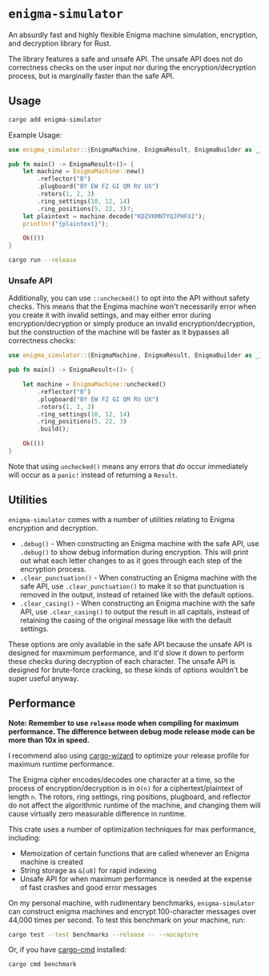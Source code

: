 # `enigma-simulator`

An absurdly fast and highly flexible Enigma machine simulation, encryption, and decryption library for Rust.

The library features a safe and unsafe API. The unsafe API does not do correctness checks on the user input nor during the encryption/decryption process, but is marginally faster than the safe API.

## Usage

```bash
cargo add enigma-simulator
```

Example Usage:

```rust
use enigma_simulator::{EnigmaMachine, EnigmaResult, EnigmaBuilder as _};

pub fn main() -> EnigmaResult<()> {
    let machine = EnigmaMachine::new()
        .reflector("B")
        .plugboard("BY EW FZ GI QM RV UX")
        .rotors(1, 2, 3)
        .ring_settings(10, 12, 14)
        .ring_positions(5, 22, 3)?;
    let plaintext = machine.decode("KDZVKMNTYQJPHFXI");
    println!("{plaintext}");

    Ok(())
}
```

```bash
cargo run --release
```

### Unsafe API

Additionally, you can use `::unchecked()` to opt into the API without safety checks. This means that the Engima machine won't necessarily error when you create it with invalid settings, and may either error during encryption/decryption or simply produce an invalid encryption/decryption, but the construction of the machine will be faster as it bypasses all correctness checks:

```rust
use enigma_simulator::{EnigmaMachine, EnigmaResult, EnigmaBuilder as _};

pub fn main() -> EnigmaResult<()> {

    let machine = EnigmaMachine::unchecked()
        .reflector("B")
        .plugboard("BY EW FZ GI QM RV UX")
        .rotors(1, 2, 3)
        .ring_settings(10, 12, 14)
        .ring_positions(5, 22, 3)
        .build();

    Ok(())
}
```

Note that using `unchecked()` means any errors that *do* occur immediately will occur as a `panic!` instead of returning a `Result`.

## Utilities

`enigma-simulator` comes with a number of utilities relating to Enigma encryption and decryption.

- `.debug()` - When constructing an Enigma machine with the safe API, use `.debug()` to show debug information during encryption. This will print out what each letter changes to as it goes through each step of the encryption process.
- `.clear_punctuation()` - When constructing an Enigma machine with the safe API, use `.clear_punctuation()` to make it so that punctuation is removed in the output, instead of retained like with the default options.
- `.clear_casing()` - When constructing an Enigma machine with the safe API, use `.clear_casing()` to output the result in all capitals, instead of retaining the casing of the original message like with the default settings.

These options are only available in the safe API because the unsafe API is designed for maxmimum performance, and it'd slow it down to perform these checks during decryption of each character. The unsafe API is designed for brute-force cracking, so these kinds of options wouldn't be super useful anyway.

## Performance

**Note: Remember to use `release` mode when compiling for maximum performance. The difference between debug mode release mode can be more than 10x in speed.**

I recommend also using [cargo-wizard](https://github.com/Kobzol/cargo-wizard) to optimize your release profile for maximum runtime performance.

The Enigma cipher encodes/decodes one character at a time, so the process of encryption/decryption is in `O(n)` for a ciphertext/plaintext of length `n`. The rotors, ring settings, ring positions, plugboard, and reflector do not affect the algorithmic runtime of the machine, and changing them will cause virtually zero measurable difference in runtime.

This crate uses a number of optimization techniques for max performance, including:

- Memoization of certain functions that are called whenever an Enigma machine is created
- String storage as `&[u8]` for rapid indexing
- Unsafe API for when maximum performance is needed at the expense of fast crashes and good error messages

On my personal machine, with rudimentary benchmarks, `enigma-simulator` can construct enigma machines and encrypt 100-character messages over 44,000 times per second. To test this benchmark on your machine, run:

```bash
cargo test --test benchmarks --release -- --nocapture
```

Or, if you have [cargo-cmd](https://github.com/danreeves/cargo-cmd) installed:

```bash
cargo cmd benchmark
```